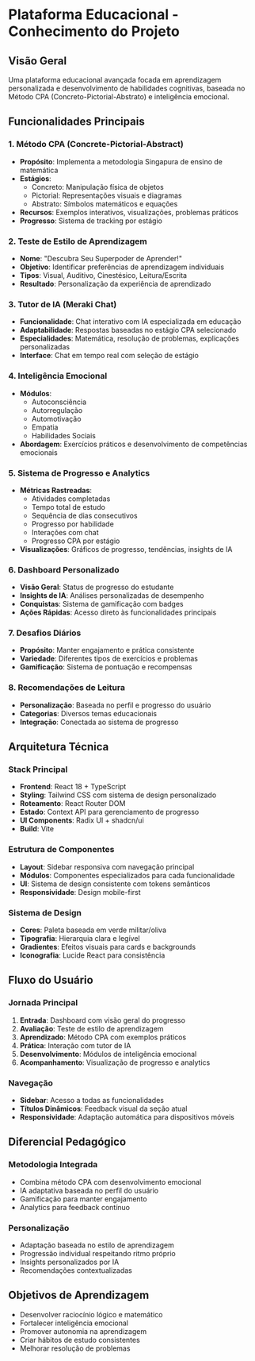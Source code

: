 # Plataforma Educacional - Conhecimento do Projeto

## Visão Geral
Uma plataforma educacional avançada focada em aprendizagem personalizada e desenvolvimento de habilidades cognitivas, baseada no Método CPA (Concreto-Pictorial-Abstrato) e inteligência emocional.

## Funcionalidades Principais

### 1. Método CPA (Concrete-Pictorial-Abstract)
- **Propósito**: Implementa a metodologia Singapura de ensino de matemática
- **Estágios**: 
  - Concreto: Manipulação física de objetos
  - Pictorial: Representações visuais e diagramas
  - Abstrato: Símbolos matemáticos e equações
- **Recursos**: Exemplos interativos, visualizações, problemas práticos
- **Progresso**: Sistema de tracking por estágio

### 2. Teste de Estilo de Aprendizagem
- **Nome**: "Descubra Seu Superpoder de Aprender!"
- **Objetivo**: Identificar preferências de aprendizagem individuais
- **Tipos**: Visual, Auditivo, Cinestésico, Leitura/Escrita
- **Resultado**: Personalização da experiência de aprendizado

### 3. Tutor de IA (Meraki Chat)
- **Funcionalidade**: Chat interativo com IA especializada em educação
- **Adaptabilidade**: Respostas baseadas no estágio CPA selecionado
- **Especialidades**: Matemática, resolução de problemas, explicações personalizadas
- **Interface**: Chat em tempo real com seleção de estágio

### 4. Inteligência Emocional
- **Módulos**:
  - Autoconsciência
  - Autorregulação
  - Automotivação
  - Empatia
  - Habilidades Sociais
- **Abordagem**: Exercícios práticos e desenvolvimento de competências emocionais

### 5. Sistema de Progresso e Analytics
- **Métricas Rastreadas**:
  - Atividades completadas
  - Tempo total de estudo
  - Sequência de dias consecutivos
  - Progresso por habilidade
  - Interações com chat
  - Progresso CPA por estágio
- **Visualizações**: Gráficos de progresso, tendências, insights de IA

### 6. Dashboard Personalizado
- **Visão Geral**: Status de progresso do estudante
- **Insights de IA**: Análises personalizadas de desempenho
- **Conquistas**: Sistema de gamificação com badges
- **Ações Rápidas**: Acesso direto às funcionalidades principais

### 7. Desafios Diários
- **Propósito**: Manter engajamento e prática consistente
- **Variedade**: Diferentes tipos de exercícios e problemas
- **Gamificação**: Sistema de pontuação e recompensas

### 8. Recomendações de Leitura
- **Personalização**: Baseada no perfil e progresso do usuário
- **Categorias**: Diversos temas educacionais
- **Integração**: Conectada ao sistema de progresso

## Arquitetura Técnica

### Stack Principal
- **Frontend**: React 18 + TypeScript
- **Styling**: Tailwind CSS com sistema de design personalizado
- **Roteamento**: React Router DOM
- **Estado**: Context API para gerenciamento de progresso
- **UI Components**: Radix UI + shadcn/ui
- **Build**: Vite

### Estrutura de Componentes
- **Layout**: Sidebar responsiva com navegação principal
- **Módulos**: Componentes especializados para cada funcionalidade
- **UI**: Sistema de design consistente com tokens semânticos
- **Responsividade**: Design mobile-first

### Sistema de Design
- **Cores**: Paleta baseada em verde militar/oliva
- **Tipografia**: Hierarquia clara e legível
- **Gradientes**: Efeitos visuais para cards e backgrounds
- **Iconografia**: Lucide React para consistência

## Fluxo do Usuário

### Jornada Principal
1. **Entrada**: Dashboard com visão geral do progresso
2. **Avaliação**: Teste de estilo de aprendizagem
3. **Aprendizado**: Método CPA com exemplos práticos
4. **Prática**: Interação com tutor de IA
5. **Desenvolvimento**: Módulos de inteligência emocional
6. **Acompanhamento**: Visualização de progresso e analytics

### Navegação
- **Sidebar**: Acesso a todas as funcionalidades
- **Títulos Dinâmicos**: Feedback visual da seção atual
- **Responsividade**: Adaptação automática para dispositivos móveis

## Diferencial Pedagógico

### Metodologia Integrada
- Combina método CPA com desenvolvimento emocional
- IA adaptativa baseada no perfil do usuário
- Gamificação para manter engajamento
- Analytics para feedback contínuo

### Personalização
- Adaptação baseada no estilo de aprendizagem
- Progressão individual respeitando ritmo próprio
- Insights personalizados por IA
- Recomendações contextualizadas

## Objetivos de Aprendizagem
- Desenvolver raciocínio lógico e matemático
- Fortalecer inteligência emocional
- Promover autonomia na aprendizagem
- Criar hábitos de estudo consistentes
- Melhorar resolução de problemas